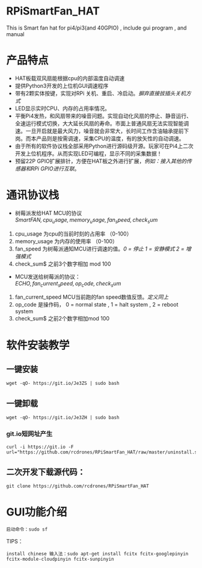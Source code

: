# RPiSmartFan_HAT
This is Smart fan hat for pi4/pi3(and 40GPIO) , include gui program , and manual



# 产品特点
* HAT板载双风扇能根据cpu的内部温度自动调速
* 提供Python3开发的上位机GUI调速程序
* 带有2颗实体按键，实现对RPi 关机、重启、冷启动。*摒弃直接拔插头关机方式*
* LED显示实时CPU、内存的占用率情况。
* 平衡Pi4发热，和风扇带来的噪音问题。实现自动化风扇的停止、静音运行、全速运行模式切换，大大延长风扇的寿命。市面上普通风扇无法实现智能调速。一旦开启就是最大风力，噪音就会非常大，长时间工作含油轴承提前下岗。而本产品则是按需调速，采集CPU的温度，有的放矢性的自动调速。
* 由于所有的软件协议栈全部采用Python进行源码级开源。玩家可在Pi4上二次开发上位机程序。从而实现LED可编程，显示不同的采集数据！
* 预留22P GPIO扩展排针，方便在HAT板之外进行扩展，*例如：接入其他的传感器和RPi GPIO进行互联*。


# 通讯协议栈   
* 树莓派发给HAT MCU的协议   
*$SmartFAN,cpu_usage,memory_usage,fan_speed,check_sum$*   
1)  cpu_usage 为cpu的当前时刻的占用率 （0-100）   
2)  memory_usage 为内存的使用率 （0-100）    
3)  fan_speed 为树莓派通知MCU进行调速的值。*0 = 停止 1 = 安静模式 2 = 增强模式*  
4)  check_sum$ 之前3个数字相加 mod 100    

* MCU发送给树莓派的协议：   
*$ECHO,fan_current_speed,op_code,check_sum$*   
1)  fan_current_speed MCU当前跑的fan speed数值反馈。*定义同上*   
2)  op_code 是操作码， 0 = normal state , 1 = halt system , 2 = reboot system   
3)  check_sum$ 之前2个数字相加mod 100   


# 软件安装教学
## 一键安装
```
wget -qO- https://git.io/Je3ZS | sudo bash
```
## 一键卸载
```
wget -qO- https://git.io/Je3ZH | sudo bash
```
### git.io短网址产生
```
curl -i https://git.io -F url="https://github.com/rcdrones/RPiSmartFan_HAT/raw/master/uninstall.sh" 
```

## 二次开发下载源代码：
```
git clone https://github.com/rcdrones/RPiSmartFan_HAT
```
# GUI功能介绍
```
启动命令：sudo sf
```

TIPS：
```
install chinese 输入法：sudo apt-get install fcitx fcitx-googlepinyin fcitx-module-cloudpinyin fcitx-sunpinyin
```

